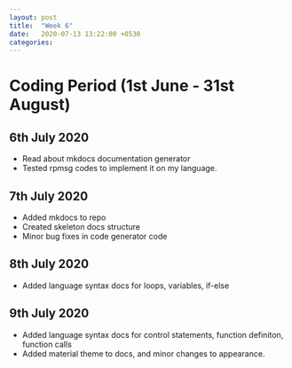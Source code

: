 ```yaml
---
layout: post
title:  "Week 6"
date:   2020-07-13 13:22:00 +0530
categories:
---
```


# Coding Period (1st June - 31st August)

## 6th July 2020

* Read about mkdocs documentation generator
* Tested rpmsg codes to implement it on my language.

## 7th July 2020

* Added mkdocs to repo
* Created skeleton docs structure
* Minor bug fixes in code generator code

## 8th July 2020

* Added language syntax docs for loops, variables, if-else

## 9th July 2020

* Added language syntax docs for control statements, function definiton, function calls
* Added material theme to docs, and minor changes to appearance.
